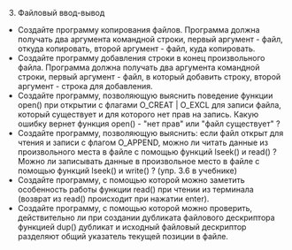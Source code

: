 3. Файловый ввод-вывод
- Создайте программу копирования файлов. Программа должна получать два аргумента командной строки, первый аргумент - файл, откуда копировать, второй аргумент - файл, куда копировать.
- Создайте программу добавления строки в конец произвольного файла. Программа должна получать два аргумента командной строки, первый аргумент - файл, в который добавить строку, второй аргумент - строка для добавления.
- Создайте программу, позволяющую выяснить поведение функции open() при открытии с флагами O_CREAT | O_EXCL для записи файла, который существует и для которого нет прав на запись. Какую ошибку вернет функция open() - "нет прав" или "файл существует" ?
- Создайте программу, позволяющую выяснить: если файл открыт для чтения и записи с флагом O_APPEND, можно ли читать данные из произвольного места в файле с помощью функций lseek() и read() ? Можно ли записывать данные в произвольное место в файле с помощью функций lseek() и write() ? (упр. 3.6 в учебнике)
- Создайте программу, с помощью которой можно заметить особенность работы функции read() при чтении из терминала (возврат из read() происходит при нажатии enter).
- Создайте программу, с помощью которой можно проверить, действительно ли при создании дубликата файлового дескриптора функцией dup() дубликат и исходный файловый дескриптор разделяют общий указатель текущей позиции в файле.